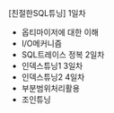 [친절한SQL튜닝]
1일차
 - 옵티마이저에 대한 이해
 - I/O메커니즘
 - SQL트레이스  정복
2일차
 - 인덱스튜닝1
3일차
 - 인덱스튜닝2
4일차
 - 부분범위처리활용
 - 조인튜닝